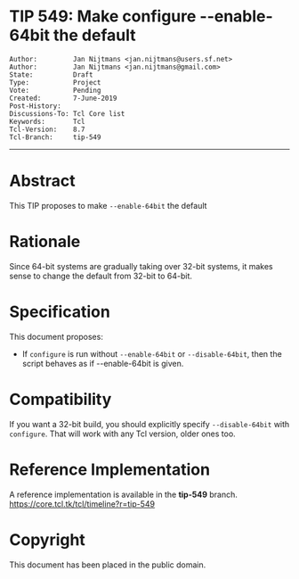 # TIP 549: Make configure --enable-64bit the default
	Author:         Jan Nijtmans <jan.nijtmans@users.sf.net>
	Author:         Jan Nijtmans <jan.nijtmans@gmail.com>
	State:          Draft
	Type:           Project
	Vote:           Pending
	Created:        7-June-2019
	Post-History:   
	Discussions-To: Tcl Core list
	Keywords:       Tcl
	Tcl-Version:    8.7
	Tcl-Branch:     tip-549
-----

# Abstract

This TIP proposes to make `--enable-64bit` the default

# Rationale

Since 64-bit systems are gradually taking over 32-bit systems, it makes sense to change the default from 32-bit to 64-bit.

# Specification

This document proposes:

 * If `configure` is run without `--enable-64bit` or `--disable-64bit`, then the script behaves
   as if --enable-64bit is given.

# Compatibility

If you want a 32-bit build, you should explicitly specify `--disable-64bit` with `configure`.
That will work with any Tcl version, older ones too.

# Reference Implementation

A reference implementation is available in  the **tip-549** branch.
<https://core.tcl.tk/tcl/timeline?r=tip-549>

# Copyright

This document has been placed in the public domain.
